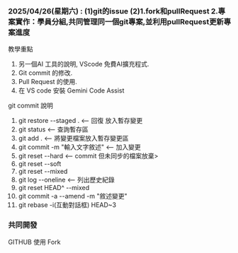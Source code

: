### 2025/04/26(星期六) : (1)git的issue (2)1.fork和pullRequest 2.專案實作：學員分組,共同管理同一個git專案,並利用pullRequest更新專案進度

教學重點
1. 另一個AI 工具的說明, VScode 免費AI擴充程式.
2. Git commit 的修改.
3. Pull Request 的使用.
4. 在 VS code 安裝 Gemini Code Assist 


git commit 說明
1. git restore --staged . <-- 回復 放入暫存變更
2. git status <-- 查詢暫存區
3. git add . <-- 將變更檔案放入暫存變更區
4. git commit -m "輸入文字敘述" <-- 加入變更
5. git reset --hard <-- commit 但未同步的檔案放棄>
6. git reset --soft
7. git reset --mixed
8. git log --oneline <-- 列出歷史紀錄
9. git reset HEAD^ --mixed
10. git commit -a --amend -m "敘述變更"
11. git rebase -i(互動對話框) HEAD~3

### 共同開發
GITHUB 使用 Fork 

